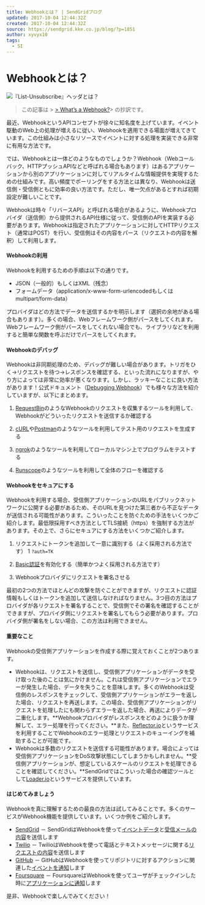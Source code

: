 ```yaml
---
title: Webhookとは？ | SendGridブログ
updated: 2017-10-04 12:44:32Z
created: 2017-10-04 12:44:32Z
source: https://sendgrid.kke.co.jp/blog/?p=1851
author: xyvyx10
tags:
  - SI
---
```


# Webhookとは？

![『List-Unsubscribe』ヘッダとは？](../_resources/690a048a6bfe99205884ae6591faaa03.jpg)

> この記事は > [> What’s a Webhook?](http://sendgrid.com/blog/whats-webhook/)>  の抄訳です。

最近、WebhookというAPIコンセプトが徐々に知名度を上げています。イベント駆動のWeb上の処理が増えるに従い、Webhookを適用できる場面が増えてきています。この仕組みは小さなリソースでイベントに対する処理を実装できる非常に有用な方法です。

では、Webhookとは一体どのようなものでしょうか？Webhook（Webコールバック、HTTPプッシュAPIなどと呼ばれる場合もあります）はあるアプリケーションから別のアプリケーションに対してリアルタイムな情報提供を実現するための仕組みです。高い頻度でポーリングをする方法とは異なり、Webhookは送信側・受信側ともに効率の良い方法です。ただし、唯一欠点があるとすれば初期設定が難しいことです。

Webhookは時々「リバースAPI」と呼ばれる場合があるように、Webhookプロバイダ（送信側）から提供されるAPI仕様に従って、受信側のAPIを実装する必要があります。Webhookは指定されたアプリケーションに対してHTTPリクエスト（通常はPOST）を行い、受信側はその内容をパース（リクエストの内容を解釈）して利用します。

#### **Webhookの利用**

Webhookを利用するための手順は以下の通りです。

- JSON（一般的）もしくはXML（残念）
- フォームデータ（application/x-www-form-urlencodedもしくはmultipart/form-data）

プロバイダはどの方法でデータを送信するかを明示します（選択の余地がある場合もあります）。多くの場合、Webフレームワーク側がパースをしてくれます。Webフレームワーク側がパースをしてくれない場合でも、ライブラリなどを利用すると簡単な関数を呼ぶだけでパースをしてくれます。

#### **Webhookのデバッグ**

Webhookは非同期処理のため、デバッグが難しい場合があります。トリガをひく→リクエストを待つ→レスポンスを確認する、といった流れになりますが、やり方によっては非常に効率が悪くなります。しかし、ラッキーなことに良い方法があります！公式ドキュメント（[Debugging Webhook](https://sendgrid.com/docs/API_Reference/Webhooks/debug.html)）でも様々な方法を紹介していますが、以下にまとめます。

1. [RequestBin](http://requestb.in/)のようなWebhookのリクエストを収集するツールを利用して、Webhookがどういったリクエストを送信するか確認する

2. [cURL](http://curl.haxx.se/)や[Postman](https://www.getpostman.com/)のようなツールを利用してテスト用のリクエストを生成する

3. [ngrok](https://ngrok.com/)のようなツールを利用してローカルマシン上でプログラムをテストする

4. [Runscope](https://www.runscope.com/provider-guide/troubleshooting-webhooks)のようなツールを利用して全体のフローを確認する

#### **Webhookをセキュアにする**

Webhookを利用する場合、受信側アプリケーションのURLをパブリックネットワークに公開する必要があるため、そのURLを見つけた第三者から不正なデータが送信される可能性があります。こういったことを防ぐための手法をいくつかご紹介します。最低限採用すべき方法としてTLS接続（https）を強制する方法があります。その上で、さらにセキュアにする方法をいくつかご紹介します。

1. リクエストにトークンを追加して一意に識別する（よく採用される方法です）
1
`?auth=TK`

2. [Basic認証](http://ja.wikipedia.org/wiki/Basic%E8%AA%8D%E8%A8%BC)を有効化する（簡単かつよく採用される方法です）

3. Webhookプロバイダにリクエストを署名させる

最初の2つの方法でほとんどの攻撃を防ぐことができますが、リクエストに認証情報もしくはトークンを追加して送信しなければなりません。3つ目の方法はプロバイダが各リクエストを署名することで、受信側でその署名を確認することができますが、プロバイダ側にリクエストを署名してもらう必要があります。プロバイダ側が署名をしない場合、この方法は利用できません。

#### **重要なこと**

Webhookの受信側アプリケーションを作成する際に覚えておくことが2つあります。

- Webhookは、リクエストを送信し、受信側アプリケーションがデータを受け取った後のことは気にかけません。これは受信側アプリケーションでエラーが発生した場合、データを失うことを意味します。多くのWebhookは受信側のレスポンスをチェックして、受信側アプリケーションがエラーを返した場合、リクエストを再送します。この場合、受信側アプリケーションがリクエストを処理したにも関わらずエラーを返した場合、再送によりデータが二重化します。**Webhookプロバイダがレスポンスをどのように扱うか理解して、エラー処理を行ってください。**また、[Reflector.io](https://reflector.io/)というサービスを利用することでWebhookのエラー処理とリクエストのキューイングを補助することが可能です。
- Webhookは多数のリクエストを送信する可能性があります。場合によっては受信側アプリケーションをDoS攻撃状態にしてしまうかもしれません。**受信側アプリケーションが、想定しているスケールのリクエストを処理できることを確認してください。**SendGridではこういった場合の確認ツールとして[Loader.io](http://loader.io/)というサービスを提供しています。

#### **はじめてみましょう**

Webhookを真に理解するための最良の方法は試してみることです。多くのサービスがWebhook機能を提供しています。いくつか例をご紹介します。

- [SendGrid](https://sendgrid.kke.co.jp/) － SendGridはWebhookを使って[イベントデータ](https://sendgrid.kke.co.jp/docs/API_Reference/Webhooks/event.html)と[受信メールの内容](https://sendgrid.kke.co.jp/docs/API_Reference/Webhooks/parse.html)を送信します
- [Twilio](http://twilio.com/) － TwilioはWebhookを使って電話とテキストメッセージに関する[リクエストの内容](https://www.twilio.com/docs/api/twiml#twilio-interaction)を送信します
- [GitHub](http://github.com/) － GitHubはWebhookを使ってリポジトリに対するアクションに関連した[イベントを通知](https://developer.github.com/webhooks/)します
- [Foursquare](https://ja.foursquare.com/) － FoursquareはWebhookを使ってユーザがチェックインした時に[アプリケーションに通知](https://developer.foursquare.com/overview/realtime)します

是非、Webhookで楽しんでみてください！